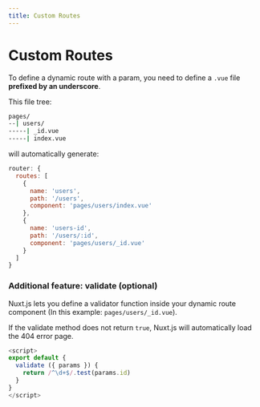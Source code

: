 ```yaml
---
title: Custom Routes
---
```


# Custom Routes

To define a dynamic route with a param, you need to define a `.vue` file **prefixed by an underscore**.

This file tree:

```bash
pages/
--| users/
-----| _id.vue
-----| index.vue
```

will automatically generate:

```js
router: {
  routes: [
    {
      name: 'users',
      path: '/users',
      component: 'pages/users/index.vue'
    },
    {
      name: 'users-id',
      path: '/users/:id',
      component: 'pages/users/_id.vue'
    }
  ]
}
```

### Additional feature: validate (optional)

Nuxt.js lets you define a validator function inside your dynamic route component (In this example: `pages/users/_id.vue`).

If the validate method does not return `true`, Nuxt.js will automatically load the 404 error page.

```js
<script>
export default {
  validate ({ params }) {
    return /^\d+$/.test(params.id)
  }
}
</script>
```
